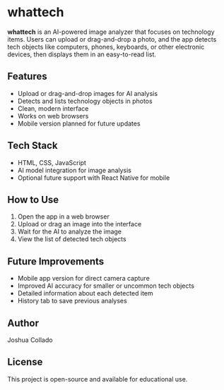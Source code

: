 # whattech

**whattech** is an AI-powered image analyzer that focuses on technology items. Users can upload or drag-and-drop a photo, and the app detects tech objects like computers, phones, keyboards, or other electronic devices, then displays them in an easy-to-read list.

## Features
- Upload or drag-and-drop images for AI analysis
- Detects and lists technology objects in photos
- Clean, modern interface
- Works on web browsers
- Mobile version planned for future updates

## Tech Stack
- HTML, CSS, JavaScript
- AI model integration for image analysis
- Optional future support with React Native for mobile

## How to Use
1. Open the app in a web browser
2. Upload or drag an image into the interface
3. Wait for the AI to analyze the image
4. View the list of detected tech objects

## Future Improvements
- Mobile app version for direct camera capture
- Improved AI accuracy for smaller or uncommon tech objects
- Detailed information about each detected item
- History tab to save previous analyses

## Author
Joshua Collado

## License
This project is open-source and available for educational use.
